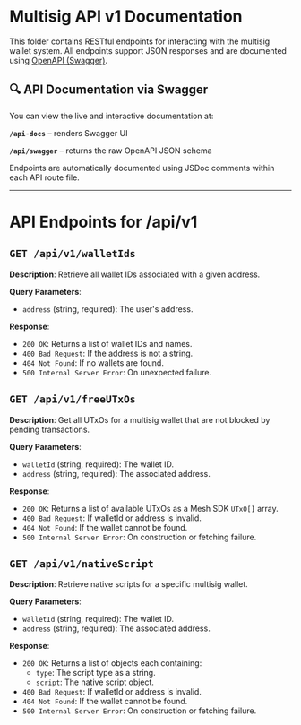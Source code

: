 # Multisig API v1 Documentation

This folder contains RESTful endpoints for interacting with the multisig wallet system. All endpoints support JSON responses and are documented using [OpenAPI (Swagger)](https://swagger.io/specification/).

## 🔍 API Documentation via Swagger

You can view the live and interactive documentation at:

**`/api-docs`** – renders Swagger UI

**`/api/swagger`** – returns the raw OpenAPI JSON schema

Endpoints are automatically documented using JSDoc comments within each API route file.

---

# API Endpoints for /api/v1

## `GET /api/v1/walletIds`

**Description**: Retrieve all wallet IDs associated with a given address.

**Query Parameters**:

- `address` (string, required): The user's address.

**Response**:

- `200 OK`: Returns a list of wallet IDs and names.
- `400 Bad Request`: If the address is not a string.
- `404 Not Found`: If no wallets are found.
- `500 Internal Server Error`: On unexpected failure.

## `GET /api/v1/freeUTxOs`

**Description**: Get all UTxOs for a multisig wallet that are not blocked by pending transactions.

**Query Parameters**:

- `walletId` (string, required): The wallet ID.
- `address` (string, required): The associated address.

**Response**:

- `200 OK`: Returns a list of available UTxOs as a Mesh SDK `UTxO[]` array.
- `400 Bad Request`: If walletId or address is invalid.
- `404 Not Found`: If the wallet cannot be found.
- `500 Internal Server Error`: On construction or fetching failure.

## `GET /api/v1/nativeScript`

**Description**: Retrieve native scripts for a specific multisig wallet.

**Query Parameters**:

- `walletId` (string, required): The wallet ID.
- `address` (string, required): The associated address.

**Response**:

- `200 OK`: Returns a list of objects each containing:
  - `type`: The script type as a string.
  - `script`: The native script object.
- `400 Bad Request`: If walletId or address is invalid.
- `404 Not Found`: If the wallet cannot be found.
- `500 Internal Server Error`: On construction or fetching failure.
